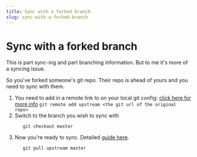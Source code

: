 ```yaml
---
title: Sync with a forked branch
slug: sync-with-a-forked-branch
---
```

# Sync with a forked branch

This is part sync-ing and part branching information. But to me it's more of a syncing issue.

So you've forked someone's git repo. Their repo is ahead of yours and you need to sync with them.

1. You need to add in a remote link to on your local git config: [click here for more info](https://help.github.com/articles/configuring-a-remote-for-a-fork/)
    `git remote add upstream <the git url of the original repo>`
1. Switch to the branch you wish to sync with
    ```
       git checkout master
    ```
1. Now you're ready to sync. Detailed [guide here](https://philna.sh/blog/2018/08/21/git-commands-to-keep-a-fork-up-to-date/).
    ```
       git pull upstream master
    ```
